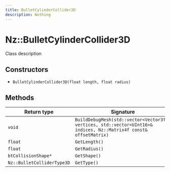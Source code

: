 ```yaml
---
title: BulletCylinderCollider3D
description: Nothing
---
```


# Nz::BulletCylinderCollider3D

Class description

## Constructors

- `BulletCylinderCollider3D(float length, float radius)`

## Methods

| Return type | Signature |
| ----------- | --------- |
| `void` | `BuildDebugMesh(std::vector<Vector3f>& vertices, std::vector<UInt16>& indices, Nz::Matrix4f const& offsetMatrix)` |
| `float` | `GetLength()` |
| `float` | `GetRadius()` |
| `btCollisionShape*` | `GetShape()` |
| `Nz::BulletColliderType3D` | `GetType()` |
